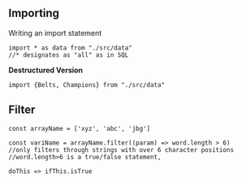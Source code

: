 ## Importing ##
Writing an import statement
```
import * as data from "./src/data"
//* designates as "all" as in SQL
```

__Destructured Version__
```
import {Belts, Champions} from "./src/data"
```

## Filter ##
```
const arrayName = ['xyz', 'abc', 'jbg']

const variName = arrayName.filter((param) => word.length > 6)
//only filters through strings with over 6 character positions
//word.length>6 is a true/false statement,

doThis => ifThis.isTrue
```
